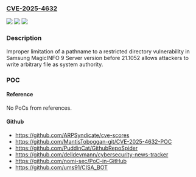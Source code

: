 ### [CVE-2025-4632](https://cve.mitre.org/cgi-bin/cvename.cgi?name=CVE-2025-4632)
![](https://img.shields.io/static/v1?label=Product&message=MagicINFO%209%20Server&color=blue)
![](https://img.shields.io/static/v1?label=Version&message=0%20&color=brightgreen)
![](https://img.shields.io/static/v1?label=Vulnerability&message=CWE-22%20Improper%20Limitation%20of%20a%20Pathname%20to%20a%20Restricted%20Directory%20('Path%20Traversal')&color=brightgreen)

### Description

Improper limitation of a pathname to a restricted directory vulnerability in Samsung MagicINFO 9 Server version before 21.1052 allows attackers to write arbitrary file as system authority.

### POC

#### Reference
No PoCs from references.

#### Github
- https://github.com/ARPSyndicate/cve-scores
- https://github.com/MantisToboggan-git/CVE-2025-4632-POC
- https://github.com/PuddinCat/GithubRepoSpider
- https://github.com/delldevmann/cybersecurity-news-tracker
- https://github.com/nomi-sec/PoC-in-GitHub
- https://github.com/ums91/CISA_BOT

